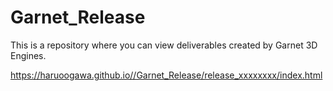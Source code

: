 # Garnet_Release
This is a repository where you can view deliverables created by Garnet 3D Engines.

https://haruoogawa.github.io//Garnet_Release/release_xxxxxxxx/index.html
